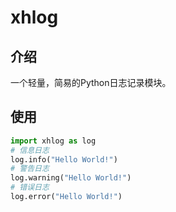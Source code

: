 # xhlog
## 介绍
一个轻量，简易的Python日志记录模块。

## 使用
```python
import xhlog as log
# 信息日志
log.info("Hello World!")
# 警告日志
log.warning("Hello World!")
# 错误日志
log.error("Hello World!")
```